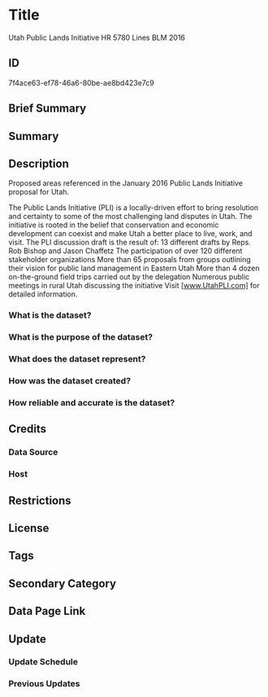 # Title

Utah Public Lands Initiative HR 5780 Lines BLM 2016

## ID

7f4ace63-ef78-46a6-80be-ae8bd423e7c9

## Brief Summary

## Summary

## Description

Proposed areas referenced in the January 2016 Public Lands Initiative proposal for Utah.

The Public Lands Initiative (PLI) is a locally-driven effort to bring resolution and certainty to some of the most challenging land disputes in Utah. The initiative is rooted in the belief that conservation and economic development can coexist and make Utah a better place to live, work, and visit. The PLI discussion draft is the result of: 13 different drafts by Reps. Rob Bishop and Jason Chaffetz The participation of over 120 different stakeholder organizations More than 65 proposals from groups outlining their vision for public land management in Eastern Utah More than 4 dozen on-the-ground field trips carried out by the delegation Numerous public meetings in rural Utah discussing the initiative Visit [www.UtahPLI.com] for detailed information.

### What is the dataset?

### What is the purpose of the dataset?

### What does the dataset represent?

### How was the dataset created?

### How reliable and accurate is the dataset?

## Credits

### Data Source

### Host

## Restrictions

## License

## Tags

## Secondary Category

## Data Page Link

## Update

### Update Schedule

### Previous Updates
